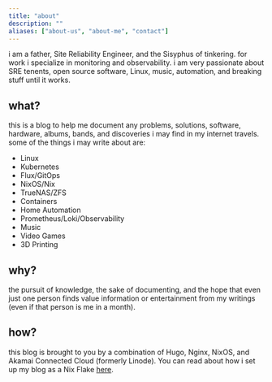 ```yaml
---
title: "about"
description: ""
aliases: ["about-us", "about-me", "contact"]
---
```


i am a father, Site Reliability Engineer, and the Sisyphus of tinkering. for work i specialize in monitoring and observability. i am very passionate about SRE tenents, open source software, Linux, music, automation, and breaking stuff until it works.

## what?

this is a blog to help me document any problems, solutions, software, hardware, albums, bands, and discoveries i may find in my internet travels. some of the things i may write about are:

- Linux
- Kubernetes
- Flux/GitOps
- NixOS/Nix
- TrueNAS/ZFS
- Containers
- Home Automation
- Prometheus/Loki/Observability
- Music
- Video Games
- 3D Printing

## why?

the pursuit of knowledge, the sake of documenting, and the hope that even just one person finds value information or entertainment from my writings (even if that person is me in a month).

## how?

this blog is brought to you by a combination of Hugo, Nginx, NixOS, and Akamai Connected Cloud (formerly Linode). You can read about how i set up my blog as a Nix Flake [here](link).
